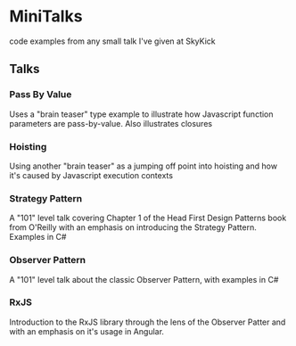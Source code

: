 # MiniTalks
code examples from any small talk I've given at SkyKick


## Talks
### Pass By Value
Uses a "brain teaser" type example to illustrate how Javascript function parameters are pass-by-value.  Also illustrates closures
### Hoisting
Using another "brain teaser" as a jumping off point into hoisting and how it's caused by Javascript execution contexts
### Strategy Pattern
A "101" level talk covering Chapter 1 of the Head First Design Patterns book from O'Reilly with an emphasis on introducing the Strategy Pattern.  Examples in C#
### Observer Pattern
A "101" level talk about the classic Observer Pattern, with examples in C#
### RxJS
Introduction to the RxJS library through the lens of the Observer Patter and with an emphasis on it's usage in Angular.
